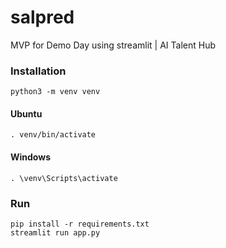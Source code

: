 # salpred
MVP for Demo Day using streamlit | AI Talent Hub
### Installation
```
python3 -m venv venv
```
#### Ubuntu
```
. venv/bin/activate
```
#### Windows
```
. \venv\Scripts\activate
```

### Run
```
pip install -r requirements.txt
streamlit run app.py
```
